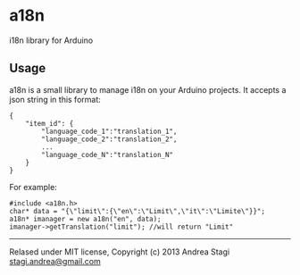 a18n
====
i18n library for Arduino

Usage
-----
a18n is a small library to manage i18n on your Arduino projects. It accepts a json string in this format:
```
{
    "item_id": {
        "language_code_1":"translation_1", 
        "language_code_2":"translation_2", 
        ...
        "language_code_N":"translation_N"
    }
}
```
For example:
```
#include <a18n.h>
char* data = "{\"limit\":{\"en\":\"Limit\",\"it\":\"Limite\"}}";
a18n* imanager = new a18n("en", data);
imanager->getTranslation("limit"); //will return "Limit"
```
-------
Relased under MIT license, Copyright (c) 2013 Andrea Stagi <stagi.andrea@gmail.com>
